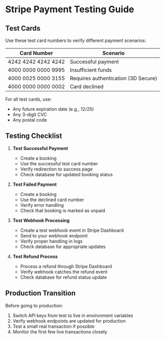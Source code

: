 # Stripe Payment Testing Guide

## Test Cards

Use these test card numbers to verify different payment scenarios:

| Card Number | Scenario |
|-------------|----------|
| 4242 4242 4242 4242 | Successful payment |
| 4000 0000 0000 9995 | Insufficient funds |
| 4000 0025 0000 3155 | Requires authentication (3D Secure) |
| 4000 0000 0000 0002 | Card declined |

For all test cards, use:

- Any future expiration date (e.g., 12/25)
- Any 3-digit CVC
- Any postal code

## Testing Checklist

1. **Test Successful Payment**
   - Create a booking
   - Use the successful test card number
   - Verify redirection to success page
   - Check database for updated booking status

2. **Test Failed Payment**
   - Create a booking
   - Use the declined card number
   - Verify error handling
   - Check that booking is marked as unpaid

3. **Test Webhook Processing**
   - Create a test webhook event in Stripe Dashboard
   - Send to your webhook endpoint
   - Verify proper handling in logs
   - Check database for appropriate updates

4. **Test Refund Process**
   - Process a refund through Stripe Dashboard
   - Verify webhook catches the refund event
   - Check database for refund status update

## Production Transition

Before going to production:

1. Switch API keys from test to live in environment variables
2. Verify webhook endpoints are updated for production
3. Test a small real transaction if possible
4. Monitor the first few live transactions closely
